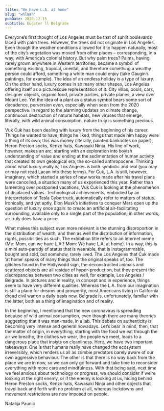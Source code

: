 ```yaml
---
title: "We have L.A. at home"
slug: "whlaah"
pubDate: 2020-12-15
subtitle: Eugster ll Belgrade
---
```

Everyone’s first thought of Los Angeles must be that of sunlit boulevards laced with palm trees. However, the trees did not originate in Los Angeles. Even though the weather conditions allowed for it to happen naturally, most of the city’s vegetation was moved from other places – corresponding, in a way, with America’s colonial history. But why palm trees? Palms, having rarely grown anywhere in Western territories, became a symbol of something exciting, tropical, oriental, and therefore something a wealthy person could afford, something a white man could enjoy (take Gaugin’s paintings, for example). The idea of an endless holiday is a type of luxury. On the other hand, luxury comes in so many other shapes, Los Angeles offering itself as a picturesque representation of it. City villas, pools, cars, designer objects, organic food, private parties, private planes, a view over Mount Lee. Yet the idea of a plant as a status symbol bears some sort of decadence, perversion even, especially when seen from the 2020 perspective. In regard to the alarming updates on climate change, continuous destruction of natural habitats, new viruses that emerge, literally, with wild animal consumption, nature truly is something precious.

Vuk Ćuk has been dealing with luxury from the beginning of his career. Things he wanted to have, things he liked, things that made him happy were a thing of its own; this was money (literally, painted banknotes on paper), Heron Preston socks, Kenzo hats, Kawasaki Ninja. His line of work, however, makes an arc, starting with an exploration into boyish understanding of value and ending at the sedimentation of human activity that created its own geological era, the so-called anthropocene. Thinking about what luxury really is, Los Angeles is both symbolic and real (you may or may not read Lacan into these terms). For Ćuk, L.A. is still, however, imaginary, which started a series of new works made after his travel plans were cancelled, a situation many of us experienced this year. Rather than lamenting over postponed vacations, Vuk Ćuk is looking at the phenomenon of displaced values. Technological achievements, embodied by an interpretation of Tesla Cybertruck, automatically refer to matters of status. Ironically, and yet aptly, Elon Musk’s initiatives to conquer Mars open up the question of luxury once again: to create an artificial air-facilitating surrounding, available only to a single part of the population; in other words, air truly does have a price.

What makes this subject even more relevant is the stunning disproportion in the distribution of wealth, and then as well the distribution of information, rights, possibilities as such. The exhibition title refers to an Internet meme (Me: Mom, can we have L.A.? Mom: We have L.A. at home). In a way, this is a mini auto-parody of status that is wearable, that is Instagrammable, bought and sold, but somehow, rarely lived. The Los Angeles that Ćuk made ’at home’ speaks of many things that the original speaks of, too. The glitches found in the Hollywodd sign, the deconstructed animals and scattered objects are all residue of hyper-production, but they present the discrepancies between two cities as well, for example, Los Angeles / Belgrade. In pictures and in reality, in concept and in experience, things seem to have very different qualities. Whereas the L.A. from our imagination is still a place for dreams and prosperity, most Americans living in California dread civil war on a daily basis now. Belgrade is, unfortunately, familiar with the latter, both as a thing of imagination and of reality.

In the beginning, I mentioned that the new coronavirus is spreading because of wild animal consumption, even though there are many theories suggesting that it was man-made, in a lab. This debate on authenticity is becoming very intense and general nowadays. Let’s bear in mind, then, that the matter of origin, in everything, starting with the food we eat through the air we breathe, the clothes we wear, the people we meet, leads to a dangerous place that insists on cleanliness. Here, we have two important takeaways. One is that humans really have changed the ecosystem irreversibly, which renders us all as zombie predators barely aware of our own aggressive behaviour. The other is that there is no way back from the place we are in now, so we can only go forward and take time to reconsider everything with more care and mindfulness. With that being said, next time we feel anxious about technology or progress, we should consider if we’re looking at the right enemy, or if the enemy is looking at us, hiding behind Heron Preston socks, Kenzo hats, Kawasaki Ninja and other objects that travel back and forth with no problem at all, whereas lockdowns and movement restrictions are now imposed on people.

Natalija Paunić
